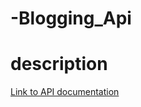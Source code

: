 # -Blogging_Api
 # description 
[Link to API documentation](https://documenter.getpostman.com/view/13141751/TVes76nW)
